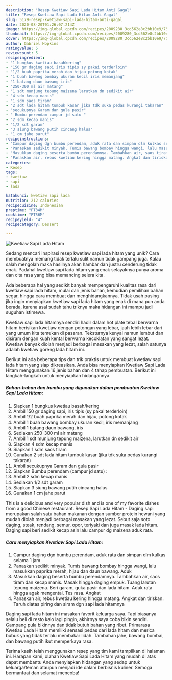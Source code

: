 ```yaml
---
description: "Resep Kwetiaw Sapi Lada Hitam Anti Gagal"
title: "Resep Kwetiaw Sapi Lada Hitam Anti Gagal"
slug: 5179-resep-kwetiaw-sapi-lada-hitam-anti-gagal
date: 2020-08-20T01:26:07.214Z
image: https://img-global.cpcdn.com/recipes/2009280_3cd562e8c2bb10e9/751x532cq70/kwetiaw-sapi-lada-hitam-foto-resep-utama.jpg
thumbnail: https://img-global.cpcdn.com/recipes/2009280_3cd562e8c2bb10e9/751x532cq70/kwetiaw-sapi-lada-hitam-foto-resep-utama.jpg
cover: https://img-global.cpcdn.com/recipes/2009280_3cd562e8c2bb10e9/751x532cq70/kwetiaw-sapi-lada-hitam-foto-resep-utama.jpg
author: Gabriel Hopkins
ratingvalue: 5
reviewcount: 5
recipeingredient:
- "1 bungkus kwetiau basahkering"
- "150 gr daging sapi iris tipis sy pakai terderloin"
- "1/2 buah paprika merah dan hijau potong kotak"
- "1 buah bawang bombay ukuran kecil iris memanjang"
- "1 batang daun bawang iris"
- "250-300 ml air matang"
- "1 sdt munjung tepung maizena larutkan dn sedikit air"
- "4 sdm kecap manis"
- "1 sdm saos tiram"
- "2 sdt lada hitam tumbuk kasar jika tdk suka pedas kurangi takaran"
- "secukupnya Garam dan gula pasir"
- " Bumbu perendam campur jd satu "
- "2 sdm kecap manis"
- "1/2 sdt garam"
- "3 siung bawang putih cincang halus"
- "1 cm jahe parut"
recipeinstructions:
- "Campur daging dgn bumbu perendam, aduk rata dan simpan dlm kulkas selama 1 jam"
- "Panaskan sedikit minyak. Tumis bawang bombay hingga wangi, lalu masukkan paprika merah, hijau dan daun bawang. Aduk"
- "Masukkan daging beserta bumbu perendamnya. Tambahkan air, saos tiram dan kecap manis. Masak hingga daging empuk. Tuang larutan tepung maizena. Beri garam, guka pasir dan lada hitam. Aduk rata hingga agak mengental. Tes rasa. Angkat"
- "Panaskan air, rebus kwetiau kering hingga matang. Angkat dan tiriskan. Taruh diatas piring dan siram dgn sapi lada hitamnya"
categories:
- Resep
tags:
- kwetiaw
- sapi
- lada

katakunci: kwetiaw sapi lada 
nutrition: 212 calories
recipecuisine: Indonesian
preptime: "PT34M"
cooktime: "PT56M"
recipeyield: "4"
recipecategory: Dessert

---
```



![Kwetiaw Sapi Lada Hitam](https://img-global.cpcdn.com/recipes/2009280_3cd562e8c2bb10e9/751x532cq70/kwetiaw-sapi-lada-hitam-foto-resep-utama.jpg)

Sedang mencari inspirasi resep kwetiaw sapi lada hitam yang unik? Cara membuatnya memang tidak terlalu sulit namun tidak gampang juga. Kalau salah mengolah maka hasilnya akan hambar dan justru cenderung tidak enak. Padahal kwetiaw sapi lada hitam yang enak selayaknya punya aroma dan cita rasa yang bisa memancing selera kita.

Ada beberapa hal yang sedikit banyak mempengaruhi kualitas rasa dari kwetiaw sapi lada hitam, mulai dari jenis bahan, kemudian pemilihan bahan segar, hingga cara membuat dan menghidangkannya. Tidak usah pusing jika ingin menyiapkan kwetiaw sapi lada hitam yang enak di mana pun anda berada, karena asal sudah tahu triknya maka hidangan ini mampu jadi suguhan istimewa.

Kwetiaw sapi lada hitamnya sendiri hadir dalam hot plate tebal berwarna hitam berisikan kwetiaw dengan potongan yang lebar, jauh lebih lebar dari yang umum kita temukan di pasaran. Teksturnya kenyal namun lembut dan disiram dengan kuah kental berwarna kecoklatan yang sangat lezat. Kwetiaw banyak diolah menjadi berbagai masakan yang lezat, salah satunya adalah kwetiaw goreng lada hitam ini.


Berikut ini ada beberapa tips dan trik praktis untuk membuat kwetiaw sapi lada hitam yang siap dikreasikan. Anda bisa menyiapkan Kwetiaw Sapi Lada Hitam menggunakan 16 jenis bahan dan 4 tahap pembuatan. Berikut ini langkah-langkah untuk menyiapkan hidangannya.

<!--inarticleads1-->

##### Bahan-bahan dan bumbu yang digunakan dalam pembuatan Kwetiaw Sapi Lada Hitam:

1. Siapkan 1 bungkus kwetiau basah/kering
1. Ambil 150 gr daging sapi, iris tipis (sy pakai terderloin)
1. Ambil 1/2 buah paprika merah dan hijau, potong kotak
1. Ambil 1 buah bawang bombay ukuran kecil, iris memanjang
1. Ambil 1 batang daun bawang, iris
1. Sediakan 250-300 ml air matang
1. Ambil 1 sdt munjung tepung maizena, larutkan dn sedikit air
1. Siapkan 4 sdm kecap manis
1. Siapkan 1 sdm saos tiram
1. Gunakan 2 sdt lada hitam tumbuk kasar (jika tdk suka pedas kurangi takaran)
1. Ambil secukupnya Garam dan gula pasir
1. Siapkan  Bumbu perendam (campur jd satu) :
1. Ambil 2 sdm kecap manis
1. Sediakan 1/2 sdt garam
1. Siapkan 3 siung bawang putih cincang halus
1. Gunakan 1 cm jahe parut


This is a delicious and very popular dish and is one of my favorite dishes from a good Chinese restaurant. Resep Sapi Lada Hitam - Daging sapi merupakan salah satu bahan makanan dengan sumber protein hewani yang mudah diolah menjadi berbagai masakan yang lezat. Sebut saja soto daging, steak, rendang, semur, opor, teriyaki dan juga masak lada hitam. Daging sapi beri sedikit kecap asin lalu campur dg maizena aduk rata. 

<!--inarticleads2-->

##### Cara menyiapkan Kwetiaw Sapi Lada Hitam:

1. Campur daging dgn bumbu perendam, aduk rata dan simpan dlm kulkas selama 1 jam
1. Panaskan sedikit minyak. Tumis bawang bombay hingga wangi, lalu masukkan paprika merah, hijau dan daun bawang. Aduk
1. Masukkan daging beserta bumbu perendamnya. Tambahkan air, saos tiram dan kecap manis. Masak hingga daging empuk. Tuang larutan tepung maizena. Beri garam, guka pasir dan lada hitam. Aduk rata hingga agak mengental. Tes rasa. Angkat
1. Panaskan air, rebus kwetiau kering hingga matang. Angkat dan tiriskan. Taruh diatas piring dan siram dgn sapi lada hitamnya


Daging sapi lada hitam ini masakan favorit keluarga saya. Tapi biasanya selalu beli di resto kalo lagi pingin, akhirnya saya coba bikin sendiri. Gampang pula bikinnya dan tidak butuh bahan yang ribet. Primarasa Kwetiau Lada Hitam memiliki sensasi pedas dari lada hitam dan merica bubuk yang tidak terlalu membakar lidah. Tambahan jahe, bawang bombai, dan bawang putih ikut memperkaya rasa. 

Terima kasih telah menggunakan resep yang tim kami tampilkan di halaman ini. Harapan kami, olahan Kwetiaw Sapi Lada Hitam yang mudah di atas dapat membantu Anda menyiapkan hidangan yang sedap untuk keluarga/teman ataupun menjadi ide dalam berbisnis kuliner. Semoga bermanfaat dan selamat mencoba!
